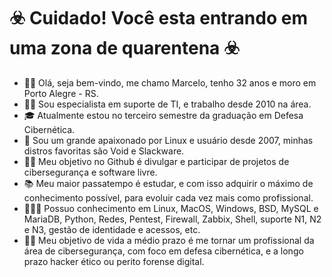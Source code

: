 # ☣️ Cuidado! Você esta entrando em uma zona de quarentena ☣️

* 🧟‍♂️ Olá, seja bem-vindo, me chamo Marcelo, tenho 32 anos e moro em Porto Alegre - RS.
* 👩‍💻 Sou especialista em suporte de TI, e trabalho desde 2010 na área.
* 🎓 Atualmente estou no terceiro semestre da graduação em Defesa Cibernética.
* 🐧 Sou um grande apaixonado por Linux e usuário desde 2007, minhas distros favoritas são Void e Slackware.
* 🤝🏻 Meu objetivo no Github é divulgar e participar de projetos de cibersegurança e software livre.
* 📚 Meu maior passatempo é estudar, e com isso adquirir o máximo de conhecimento possível, para evoluir cada vez mais como profissional.
* 👩🏻‍💻 Possuo conhecimento em Linux, MacOS, Windows, BSD, MySQL e MariaDB, Python, Redes, Pentest, Firewall, Zabbix, Shell, suporte N1, N2 e N3, gestão de identidade e acessos, etc.
* 🕵️‍♂️ Meu objetivo de vida a médio prazo é me tornar um profissional da área de cibersegurança, com foco em defesa cibernética, e a longo prazo hacker ético ou perito forense digital.
